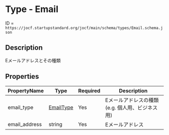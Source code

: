 # Type - Email

ID = `https://jocf.startupstandard.org/jocf/main/schema/types/Email.schema.json`

## Description
Eメールアドレスとその種類

## Properties

| PropertyName | Type | Required | Description |
|-------------|------|----------|-------------|
| email_type | [EmailType](../enums/EmailType.md) | Yes | Eメールアドレスの種類(e.g. 個人用、ビジネス用) |
| email_address | string | Yes | Eメールアドレス |